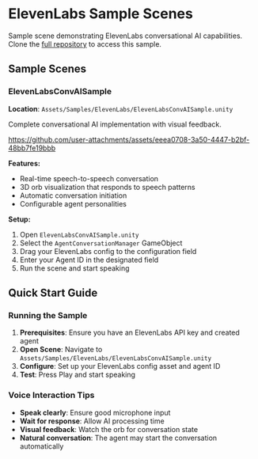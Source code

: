 # ElevenLabs Sample Scenes

Sample scene demonstrating ElevenLabs conversational AI capabilities. Clone the [full repository](https://github.com/yourusername/Unity-QuestConversationalAI) to access this sample.

## Sample Scenes

### ElevenLabsConvAISample

**Location**: `Assets/Samples/ElevenLabs/ElevenLabsConvAISample.unity`

Complete conversational AI implementation with visual feedback.

https://github.com/user-attachments/assets/eeea0708-3a50-4447-b2bf-48bb7fe19bbb

**Features:**

- Real-time speech-to-speech conversation
- 3D orb visualization that responds to speech patterns
- Automatic conversation initiation
- Configurable agent personalities

**Setup:**

1. Open `ElevenLabsConvAISample.unity`
2. Select the `AgentConversationManager` GameObject
3. Drag your ElevenLabs config to the configuration field
4. Enter your Agent ID in the designated field
5. Run the scene and start speaking

## Quick Start Guide

### Running the Sample

1. **Prerequisites**: Ensure you have an ElevenLabs API key and created agent
2. **Open Scene**: Navigate to `Assets/Samples/ElevenLabs/ElevenLabsConvAISample.unity`
3. **Configure**: Set up your ElevenLabs config asset and agent ID
4. **Test**: Press Play and start speaking

### Voice Interaction Tips

- **Speak clearly**: Ensure good microphone input
- **Wait for response**: Allow AI processing time
- **Visual feedback**: Watch the orb for conversation state
- **Natural conversation**: The agent may start the conversation automatically
